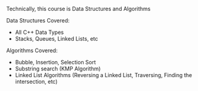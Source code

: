 Technically, this course is Data Structures and Algorithms

Data Structures Covered:
- All C++ Data Types
- Stacks, Queues, Linked Lists, etc

Algorithms Covered:
- Bubble, Insertion, Selection Sort
- Substring search (KMP Algorithm)
- Linked List Algorithms (Reversing a Linked List, Traversing, Finding the intersection, etc)
